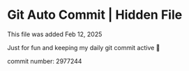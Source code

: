 # Git Auto Commit | Hidden File

This file was added Feb 12, 2025

Just for fun and keeping my daily git commit active 🤪

commit number: 2977244
